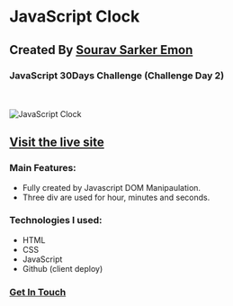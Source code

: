 # JavaScript Clock
## Created By [Sourav Sarker Emon](https://find-sourav.netlify.app/)
### JavaScript 30Days Challenge (Challenge Day 2)
 <br> <br>
![JavaScript Clock](https://i.ibb.co/XV8pRwn/js-clock.png)


## [Visit the live site](https://souemon16.github.io/javascript-clock/)

### Main Features:
- Fully created by Javascript DOM Manipaulation.
- Three div are used for hour, minutes and seconds.

### Technologies I used: 
- HTML
- CSS
- JavaScript
- Github (client deploy)

### [Get In Touch](https://find-sourav.netlify.app/)

